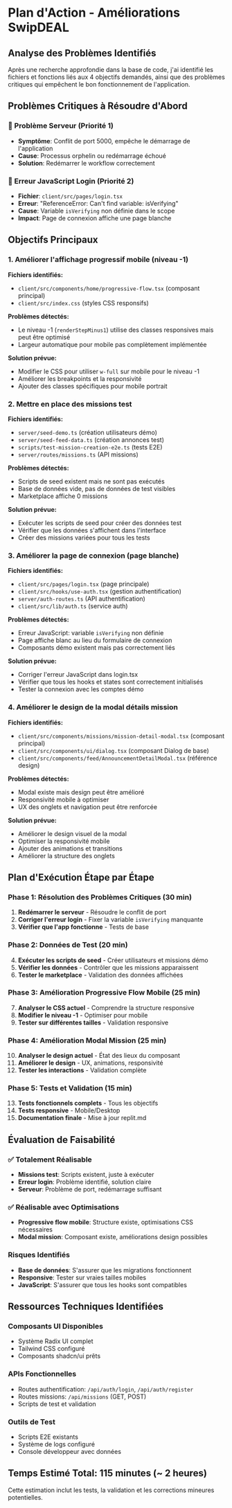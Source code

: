 # Plan d'Action - Améliorations SwipDEAL

## Analyse des Problèmes Identifiés

Après une recherche approfondie dans la base de code, j'ai identifié les fichiers et fonctions liés aux 4 objectifs demandés, ainsi que des problèmes critiques qui empêchent le bon fonctionnement de l'application.

## Problèmes Critiques à Résoudre d'Abord

### 🚨 Problème Serveur (Priorité 1)
- **Symptôme**: Conflit de port 5000, empêche le démarrage de l'application
- **Cause**: Processus orphelin ou redémarrage échoué
- **Solution**: Redémarrer le workflow correctement

### 🚨 Erreur JavaScript Login (Priorité 2) 
- **Fichier**: `client/src/pages/login.tsx`
- **Erreur**: "ReferenceError: Can't find variable: isVerifying"
- **Cause**: Variable `isVerifying` non définie dans le scope
- **Impact**: Page de connexion affiche une page blanche

## Objectifs Principaux

### 1. Améliorer l'affichage progressif mobile (niveau -1)

**Fichiers identifiés:**
- `client/src/components/home/progressive-flow.tsx` (composant principal)
- `client/src/index.css` (styles CSS responsifs)

**Problèmes détectés:**
- Le niveau -1 (`renderStepMinus1`) utilise des classes responsives mais peut être optimisé
- Largeur automatique pour mobile pas complètement implémentée

**Solution prévue:**
- Modifier le CSS pour utiliser `w-full` sur mobile pour le niveau -1
- Améliorer les breakpoints et la responsivité
- Ajouter des classes spécifiques pour mobile portrait

### 2. Mettre en place des missions test

**Fichiers identifiés:**
- `server/seed-demo.ts` (création utilisateurs démo)
- `server/seed-feed-data.ts` (création annonces test)
- `scripts/test-mission-creation-e2e.ts` (tests E2E)
- `server/routes/missions.ts` (API missions)

**Problèmes détectés:**
- Scripts de seed existent mais ne sont pas exécutés
- Base de données vide, pas de données de test visibles
- Marketplace affiche 0 missions

**Solution prévue:**
- Exécuter les scripts de seed pour créer des données test
- Vérifier que les données s'affichent dans l'interface
- Créer des missions variées pour tous les tests

### 3. Améliorer la page de connexion (page blanche)

**Fichiers identifiés:**
- `client/src/pages/login.tsx` (page principale)
- `client/src/hooks/use-auth.tsx` (gestion authentification)
- `server/auth-routes.ts` (API authentification)
- `client/src/lib/auth.ts` (service auth)

**Problèmes détectés:**
- Erreur JavaScript: variable `isVerifying` non définie
- Page affiche blanc au lieu du formulaire de connexion
- Composants démo existent mais pas correctement liés

**Solution prévue:**
- Corriger l'erreur JavaScript dans login.tsx
- Vérifier que tous les hooks et states sont correctement initialisés
- Tester la connexion avec les comptes démo

### 4. Améliorer le design de la modal détails mission

**Fichiers identifiés:**
- `client/src/components/missions/mission-detail-modal.tsx` (composant principal)
- `client/src/components/ui/dialog.tsx` (composant Dialog de base)
- `client/src/components/feed/AnnouncementDetailModal.tsx` (référence design)

**Problèmes détectés:**
- Modal existe mais design peut être amélioré
- Responsivité mobile à optimiser
- UX des onglets et navigation peut être renforcée

**Solution prévue:**
- Améliorer le design visuel de la modal
- Optimiser la responsivité mobile
- Ajouter des animations et transitions
- Améliorer la structure des onglets

## Plan d'Exécution Étape par Étape

### Phase 1: Résolution des Problèmes Critiques (30 min)
1. **Redémarrer le serveur** - Résoudre le conflit de port
2. **Corriger l'erreur login** - Fixer la variable `isVerifying` manquante
3. **Vérifier que l'app fonctionne** - Tests de base

### Phase 2: Données de Test (20 min)
4. **Exécuter les scripts de seed** - Créer utilisateurs et missions démo
5. **Vérifier les données** - Contrôler que les missions apparaissent
6. **Tester le marketplace** - Validation des données affichées

### Phase 3: Amélioration Progressive Flow Mobile (25 min)
7. **Analyser le CSS actuel** - Comprendre la structure responsive
8. **Modifier le niveau -1** - Optimiser pour mobile
9. **Tester sur différentes tailles** - Validation responsive

### Phase 4: Amélioration Modal Mission (25 min)
10. **Analyser le design actuel** - État des lieux du composant
11. **Améliorer le design** - UX, animations, responsivité
12. **Tester les interactions** - Validation complète

### Phase 5: Tests et Validation (15 min)
13. **Tests fonctionnels complets** - Tous les objectifs
14. **Tests responsive** - Mobile/Desktop
15. **Documentation finale** - Mise à jour replit.md

## Évaluation de Faisabilité

### ✅ Totalement Réalisable
- **Missions test**: Scripts existent, juste à exécuter
- **Erreur login**: Problème identifié, solution claire
- **Serveur**: Problème de port, redémarrage suffisant

### ✅ Réalisable avec Optimisations
- **Progressive flow mobile**: Structure existe, optimisations CSS nécessaires
- **Modal mission**: Composant existe, améliorations design possibles

### Risques Identifiés
- **Base de données**: S'assurer que les migrations fonctionnent
- **Responsive**: Tester sur vraies tailles mobiles
- **JavaScript**: S'assurer que tous les hooks sont compatibles

## Ressources Techniques Identifiées

### Composants UI Disponibles
- Système Radix UI complet
- Tailwind CSS configuré
- Composants shadcn/ui prêts

### APIs Fonctionnelles
- Routes authentification: `/api/auth/login`, `/api/auth/register`
- Routes missions: `/api/missions` (GET, POST)
- Scripts de test et validation

### Outils de Test
- Scripts E2E existants
- Système de logs configuré
- Console développeur avec données

## Temps Estimé Total: 115 minutes (~ 2 heures)

Cette estimation inclut les tests, la validation et les corrections mineures potentielles.